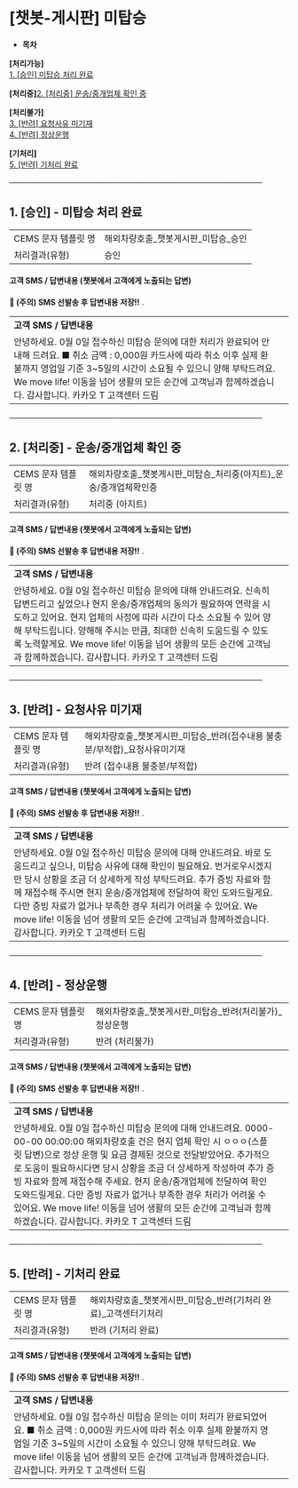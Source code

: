 # [챗봇-게시판] 미탑승

* **목차**

**[처리가능]**  
[1. [승인] 미탑승 처리 완료](#h_01JA9RN2N9G8H7Y8C1GEJ9BYB5)  
  
  
**[처리중]**[2. [처리중] 운송/중개업체 확인 중](#01JWD3E6TMVHDFGW4BJ85QDNKG)

**[처리불가]**  
[3. [반려] 요청사유 미기재](#01JWD3MHQ4DANSST6QAJ50T51V)  
[4. [반려] 정상운행](#01JWD3TPMRB9N8GY1FD68G1QG5)

**[기처리]**  
[5. [반려] 기처리 완료](#01JWD3XC83S4WXF1G5X1H2PVD1)

**──────────────────────────────────────────────**

**1. [승인] - 미탑승 처리 완료**
-----------------------

|  |  |
| --- | --- |
| CEMS 문자 템플릿 명 | 해외차량호출\_챗봇게시판\_미탑승\_승인 |
| 처리결과(유형) | 승인 |

#### 

#### **고객 SMS / 답변내용 (챗봇에서 고객에게 노출되는 답변)**

****🚨 (주의) SMS 선발송 후 답변내용 저장!!**** .

|  |  |
| --- | --- |
| **고객 SMS / 답변내용** | |
| 안녕하세요.  0월 0일 접수하신 미탑승 문의에 대한 처리가 완료되어 안내해 드려요.  ■ 취소 금액 : 0,000원 카드사에 따라 취소 이후 실제 환불까지 영업일 기준 3~5일의 시간이 소요될 수 있으니 양해 부탁드려요.  We move life! 이동을 넘어 생활의 모든 순간에 고객님과 함께하겠습니다. 감사합니다.  카카오 T 고객센터 드림 | |

**──────────────────────────────────────────────**

**2. [처리중] - 운송/중개업체 확인 중**
---------------------------

|  |  |
| --- | --- |
| CEMS 문자 템플릿 명 | 해외차량호출\_챗봇게시판\_미탑승\_처리중(아지트)\_운송/중개업체확인중 |
| 처리결과(유형) | 처리중 (아지트) |

#### 

#### **고객 SMS / 답변내용 (챗봇에서 고객에게 노출되는 답변)**

****🚨 (주의) SMS 선발송 후 답변내용 저장!!**** .

|  |  |
| --- | --- |
| **고객 SMS / 답변내용** | |
| 안녕하세요.  0월 0일 접수하신 미탑승 문의에 대해 안내드려요.  신속히 답변드리고 싶었으나 현지 운송/중개업체의 동의가 필요하여 연락을 시도하고 있어요.  현지 업체의 사정에 따라 시간이 다소 소요될 수 있어 양해 부탁드립니다. 양해해 주시는 만큼, 최대한 신속히 도움드릴 수 있도록 노력할게요.  We move life!  이동을 넘어 생활의 모든 순간에 고객님과 함께하겠습니다.  감사합니다.  카카오 T 고객센터 드림 | |

**──────────────────────────────────────────────**

**3. [반려] - 요청사유 미기재**
----------------------

|  |  |
| --- | --- |
| CEMS 문자 템플릿 명 | 해외차량호출\_챗봇게시판\_미탑승\_반려(접수내용 불충분/부적합)\_요청사유미기재 |
| 처리결과(유형) | 반려 (접수내용 불충분/부적합) |

#### 

#### **고객 SMS / 답변내용 (챗봇에서 고객에게 노출되는 답변)**

****🚨 (주의) SMS 선발송 후 답변내용 저장!!**** .

|  |  |
| --- | --- |
| **고객 SMS / 답변내용** | |
| 안녕하세요.  0월 0일 접수하신 미탑승 문의에 대해 안내드려요.  바로 도움드리고 싶으나, 미탑승 사유에 대해 확인이 필요해요.  번거로우시겠지만 당시 상황을 조금 더 상세하게 작성 부탁드려요. 추가 증빙 자료와 함께 재접수해 주시면 현지 운송/중개업체에 전달하여 확인 도와드릴게요.  다만 증빙 자료가 없거나 부족한 경우 처리가 어려울 수 있어요.  We move life!  이동을 넘어 생활의 모든 순간에 고객님과 함께하겠습니다.  감사합니다.  카카오 T 고객센터 드림 | |

**──────────────────────────────────────────────**

**4. [반려] - 정상운행**
------------------

|  |  |
| --- | --- |
| CEMS 문자 템플릿 명 | 해외차량호출\_챗봇게시판\_미탑승\_반려(처리불가)\_정상운행 |
| 처리결과(유형) | 반려 (처리불가) |

#### 

#### **고객 SMS / 답변내용 (챗봇에서 고객에게 노출되는 답변)**

****🚨 (주의) SMS 선발송 후 답변내용 저장!!**** .

|  |  |
| --- | --- |
| **고객 SMS / 답변내용** | |
| 안녕하세요.  0월 0일 접수하신 미탑승 문의에 대해 안내드려요.  0000-00-00 00:00:00 해외차량호출 건은 현지 업체 확인 시 ㅇㅇㅇ(스플릿 답변)으로 정상 운행 및 요금 결제된 것으로 전달받았어요.  추가적으로 도움이 필요하시다면 당시 상황을 조금 더 상세하게 작성하여 추가 증빙 자료와 함께 재접수해 주세요. 현지 운송/중개업체에 전달하여 확인 도와드릴게요.  다만 증빙 자료가 없거나 부족한 경우 처리가 어려울 수 있어요.  We move life!  이동을 넘어 생활의 모든 순간에 고객님과 함께하겠습니다.  감사합니다.  카카오 T 고객센터 드림 | |

**──────────────────────────────────────────────**

**5. [반려] - 기처리 완료**
--------------------

|  |  |
| --- | --- |
| CEMS 문자 템플릿 명 | 해외차량호출\_챗봇게시판\_미탑승\_반려(기처리 완료)\_고객센터기처리 |
| 처리결과(유형) | 반려 (기처리 완료) |

#### 

#### **고객 SMS / 답변내용 (챗봇에서 고객에게 노출되는 답변)**

****🚨 (주의) SMS 선발송 후 답변내용 저장!!**** .

|  |  |
| --- | --- |
| **고객 SMS / 답변내용** | |
| 안녕하세요.  0월 0일 접수하신 미탑승 문의는 이미 처리가 완료되었어요.  ■ 취소 금액 : 0,000원 카드사에 따라 취소 이후 실제 환불까지 영업일 기준 3~5일의 시간이 소요될 수 있으니 양해 부탁드려요.  We move life!  이동을 넘어 생활의 모든 순간에 고객님과 함께하겠습니다.  감사합니다.  카카오 T 고객센터 드림 | |